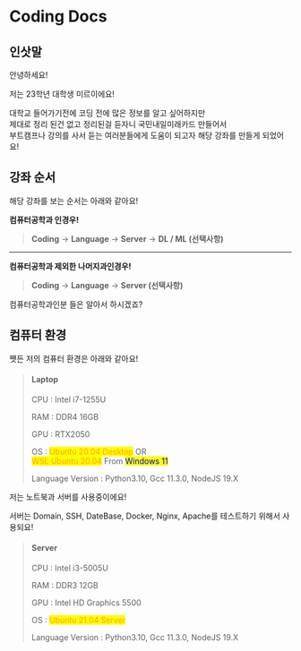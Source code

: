 # Coding Docs

## 인삿말

안녕하세요!

저는 23학년 대학생 미르이에요!

대학교 들어가기전에 코딩 전에 많은 정보를 알고 싶어하지만 \
제대로 정리 된건 없고 정리된걸 듣자니 국민내일미래카드 만들어서 \
부트캠프나 강의를 사서 듣는 여러분들에게 도움이 되고자 해당 강좌를 만들게 되었어요!



## 강좌 순서

해당 강좌를 보는 순서는 아래와 같아요!

**컴퓨터공학과 인경우!**

> **Coding** -> **Language** -> **Server** -> **DL / ML (선택사항)**

****

**컴퓨터공학과 제외한 나머지과인경우!**

> **Coding** -> **Language** -> **Server (선택사항)**

컴퓨터공학과인분 들은 알아서 하시겠죠?



## 컴퓨터 환경

쨋든 저의 컴퓨터 환경은 아래와 같아요!

> #### Laptop
>
> CPU :  Intel i7-1255U
>
> RAM : DDR4 16GB
>
> GPU : RTX2050
>
> OS : <mark style="color:orange;">Ubuntu 20.04 Desktop</mark> OR \
> <mark style="color:orange;">WSL Ubuntu 20.04</mark> From <mark style="color:blue;">Windows 11</mark>&#x20;
>
> Language Version : Python3.10, Gcc 11.3.0, NodeJS 19.X



저는 노트북과 서버를 사용중이에요!

서버는 Domain, SSH, DateBase, Docker, Nginx, Apache를 테스트하기 위해서 사용되요!

> #### Server
>
> CPU : Intel i3-5005U
>
> RAM : DDR3 12GB
>
> GPU :  Intel HD Graphics 5500
>
> OS : <mark style="color:orange;">Ubuntu 21.04 Server</mark>
>
> Language Version : Python3.10, Gcc 11.3.0, NodeJS 19.X

